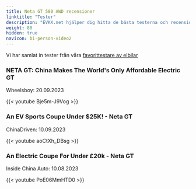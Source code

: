 ```yaml
---
title: Neta GT 580 AWD recensioner
linktitle: "Tester"
description: "EVKX.net hjälper dig hitta de bästa testerna och recensionerna av denna modell."
weight: 80
hidden: true
navicon: bi-person-video2
---
```

Vi har samlat in tester från våra [favorittestare av elbilar](../../../../../guides/evreviewers/)

<div class="container text-center shadow p-2 pe-4 mb-5 bg-body-tertiary rounded border">
<h3>NETA GT: China Makes The World's Only Affordable Electric GT</h3>
<p>Wheelsboy: 20.09.2023</p>

{{< youtube Bje5m-J9Vog >}}

</div>
<div class="container text-center shadow p-2 pe-4 mb-5 bg-body-tertiary rounded border">
<h3>An EV Sports Coupe Under $25K! - Neta GT</h3>
<p>ChinaDriven: 10.09.2023</p>

{{< youtube aoCtXh_DBsg >}}

</div>
<div class="container text-center shadow p-2 pe-4 mb-5 bg-body-tertiary rounded border">
<h3>An Electric Coupe For Under £20k - Neta GT</h3>
<p>Inside China Auto: 10.08.2023</p>

{{< youtube PoE06MmHTD0 >}}

</div>
